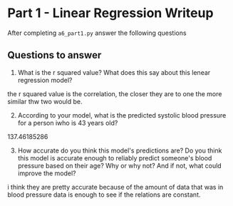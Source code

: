 # Part 1 - Linear Regression Writeup

After completing `a6_part1.py` answer the following questions

## Questions to answer

1. What is the r squared value?  What does this say about this lenear regression model?

the r squared value is the correlation, the closer they are to one the more similar thw two would be.

2. According to your model, what is the predicted systolic blood pressure for a person iwho is 43 years old?

137.46185286

3. How accurate do you think this model's predictions are?  Do you think this model is accurate enough to reliably predict someone's blood pressure based on their age?  Why or why not?  And if not, what could improve the model?

i think they are pretty accurate because of the amount of data that was in blood pressure data is enough to see if the relations are constant.